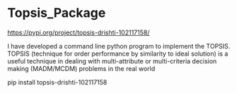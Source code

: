 # Topsis_Package
https://pypi.org/project/topsis-drishti-102117158/

I have developed a command line python program to implement the TOPSIS. TOPSIS (technique for order performance by similarity to ideal solution) is a useful technique in dealing with multi-attribute or multi-criteria decision making (MADM/MCDM) problems in the real world

pip install topsis-drishti-102117158
